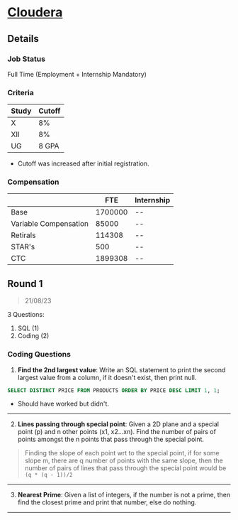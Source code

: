 # [Cloudera](https://cloudera.com/)

## Details

### Job Status

Full Time (Employment + Internship Mandatory)

### Criteria

| Study | Cutoff |
|-------|--------|
| X     | 8%     |
| XII   | 8%     |
| UG    | 8 GPA  |

[comment]: # (Any other details go under this. This is a comment)

- Cutoff was increased after initial registration.

### Compensation

|                       | FTE     | Internship |
|-----------------------|---------|------------|
| Base                  | 1700000 | --         |
| Variable Compensation | 85000   | --         |
| Retirals              | 114308  | --         |
| STAR's                | 500     | --         |
| CTC                   | 1899308 | --         |

[comment]: # (Details about the rounds go under this comment.)

## Round 1

> 21/08/23

[comment]: # (Summary of the sections and experience below this comment.)

3 Questions:
1. SQL (1)
2. Coding (2)

### Coding Questions

1. **Find the 2nd largest value**: Write an SQL statement to print the second largest value from a column, if it doesn't exist, then print null.

[comment]: # (Add any resources or links or code to this question under this comment.)

```sql
SELECT DISTINCT PRICE FROM PRODUCTS ORDER BY PRICE DESC LIMIT 1, 1;
```
- Should have worked but didn't.

---

2. **Lines passing through special point**: Given a 2D plane and a special point (p) and n other points (x1, x2...xn). Find the number of pairs of points amongst the n points that pass through the special point.

> Finding the slope of each point wrt to the special point, if for some slope m, there are q number of points with the same slope, then the number of pairs of lines that pass through the special point would be `(q * (q - 1))/2`

[comment]: # (Add any resources or links or code to this question under this comment.)

---

3. **Nearest Prime**: Given a list of integers, if the number is not a prime, then find the closest prime and print that number, else do nothing.

[comment]: # (Add any resources or links or code to this question under this comment.)

---
